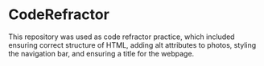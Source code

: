 # CodeRefractor

This repository was used as code refractor practice, which included ensuring correct structure of HTML, adding alt attributes to photos, styling the navigation bar, and ensuring a title for the webpage. 
